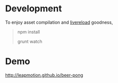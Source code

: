 # Development

To enjoy asset compilation and [livereload](https://chrome.google.com/webstore/detail/livereload/jnihajbhpnppcggbcgedagnkighmdlei?hl=en) goodness,

> npm install
>
> grunt watch



# Demo

http://leapmotion.github.io/beer-pong